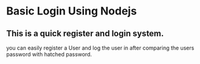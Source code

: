 # Basic Login Using Nodejs

## This is a quick register and login system.

you can easily register a User and log the user in after comparing the users password with hatched password.